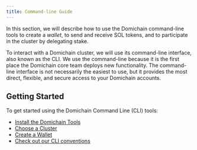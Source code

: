 ```yaml
---
title: Command-line Guide
---
```


In this section, we will describe how to use the Domichain command-line tools to
create a _wallet_, to send and receive SOL tokens, and to participate in
the cluster by delegating stake.

To interact with a Domichain cluster, we will use its command-line interface, also
known as the CLI. We use the command-line because it is the first place the
Domichain core team deploys new functionality. The command-line interface is not
necessarily the easiest to use, but it provides the most direct, flexible, and
secure access to your Domichain accounts.

## Getting Started

To get started using the Domichain Command Line (CLI) tools:

- [Install the Domichain Tools](cli/install-domichain-cli-tools.md)
- [Choose a Cluster](cli/choose-a-cluster.md)
- [Create a Wallet](wallet-guide/cli.md)
- [Check out our CLI conventions](cli/conventions.md)
